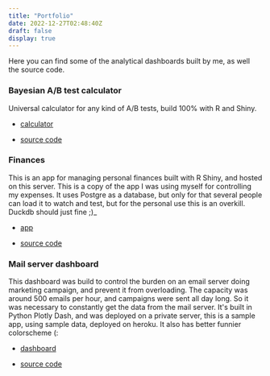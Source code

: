 ```yaml
---
title: "Portfolio"
date: 2022-12-27T02:48:40Z
draft: false
display: true
---
```


Here you can find some of the analytical dashboards built by me, as well the source code.
### Bayesian A/B test calculator
Universal calculator for any kind of A/B tests, build 100% with R and Shiny.

* [calculator](https://shiny.analytics-abc.xyz/apps/a-b-calculator)

* [source code](https://github.com/vprsnc/a-b-calculator)

### Finances
This is an app for managing personal finances built with R Shiny, and hosted on this server.
This is a copy of the app I was using myself for controlling my expenses.
It uses Postgre as a database, but only for that several people can load it to watch and test, but for the personal use this is an overkill.
Duckdb should just fine ;)_

* [app](https://shiny.analytics-abc.xyz/apps/finances)

* [source code](https://github.com/vprsnc/finances)

### Mail server dashboard
This dashboard was build to control the burden on an email server doing marketing campaign, and prevent it from overloading.
The capacity was around 500 emails per hour, and campaigns were sent all day long.
So it was necessary to constantly get the data from the mail server.
It's built in Python Plotly Dash, and was deployed on a private server, this is a sample app, using sample data, deployed on heroku.
It also has better funnier colorscheme (:

* [dashboard](https://dem-timetable.herokuapp.com/)

* [source code](https://github.com/vprsnc/dem-timetable)

